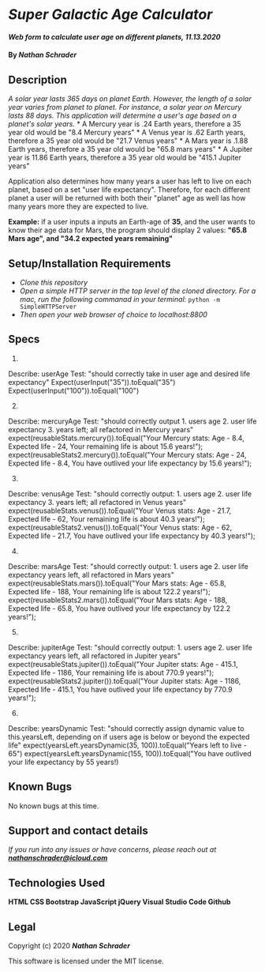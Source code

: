 # _Super Galactic Age Calculator_

#### _Web form to calculate user age on different planets, 11.13.2020_

#### By _**Nathan Schrader**_

## Description

_A solar year lasts 365 days on planet Earth. However, the length of a solar year varies from planet to planet. For instance, a solar year on Mercury lasts 88 days. This application will determine a user's age based on a planet's solar years._
    *  A Mercury year is .24 Earth years, therefore a 35 year old would be "8.4 Mercury years"
    *   A Venus year is .62 Earth years, therefore a 35 year old would be "21.7 Venus years"
    *   A Mars year is .1.88 Earth years, therefore a 35 year old would be "65.8 mars years"
    *   A Jupiter year is 11.86 Earth years, therefore a 35 year old would be "415.1 Jupiter years"
    
Application also determines how many years a user has left to live on each planet, based on a set "user life expectancy". Therefore, for each different planet a user will be returned with both their "planet" age as well las how many years more they are expected to live.

**Example:** if a user inputs a inputs an Earth-age of **35**, and the user wants to know their age data for Mars, the program should display 2 values: **"65.8 Mars age", and "34.2 expected years remaining"** 

## Setup/Installation Requirements

* _Clone this repository_
* _Open a simple HTTP server in the top level of the cloned directory. For a mac, run the following commanad in your terminal:_
    `python -m SimpleHTTPServer`
* _Then open your web browser of choice to localhost:8800_

## Specs

1.
Describe: userAge
Test: "should correctly take in user age and desired life expectancy"
Expect(userInput("35")).toEqual("35")
Expect(userInput("100")).toEqual("100")

2.
Describe: mercuryAge
Test: "should correctly output 1. users age 2. user life expectancy 3. years left; all refactored in Mercury years"
expect(reusableStats.mercury()).toEqual("Your Mercury stats: Age - 8.4, Expected life - 24, Your remaining life is about 15.6 years!");
expect(reusableStats2.mercury()).toEqual("Your Mercury stats: Age - 24, Expected life - 8.4, You have outlived your life expectancy by 15.6 years!");

3.
Describe: venusAge
Test: "should correctly output: 1. users age 2. user life expectancy 3. years left; all refactored in Venus years"
expect(reusableStats.venus()).toEqual("Your Venus stats: Age - 21.7, Expected life - 62, Your remaining life is about 40.3 years!");
expect(reusableStats2.venus()).toEqual("Your Venus stats: Age - 62, Expected life - 21.7, You have outlived your life expectancy by 40.3 years!");

4.
Describe: marsAge
Test: "should correctly output: 1. users age 2. user life expectancy years left, all refactored in Mars years"
expect(reusableStats.mars()).toEqual("Your Mars stats: Age - 65.8, Expected life - 188, Your remaining life is about 122.2 years!");
expect(reusableStats2.mars()).toEqual("Your Mars stats: Age - 188, Expected life - 65.8, You have outlived your life expectancy by 122.2 years!");

5.
Describe: jupiterAge
Test: "should correctly output: 1. users age 2. user life expectancy years left, all refactored in Jupiter years"
expect(reusableStats.jupiter()).toEqual("Your Jupiter stats: Age - 415.1, Expected life - 1186, Your remaining life is about 770.9 years!");
expect(reusableStats2.jupiter()).toEqual("Your Jupiter stats: Age - 1186, Expected life - 415.1, You have outlived your life expectancy by 770.9 years!");

6.
Describe: yearsDynamic
Test: "should correctly assign dynamic value to this.yearsLeft, depending on if users age is below or beyond the expected life"
expect(yearsLeft.yearsDynamic(35, 100)).toEqual("Years left to live - 65")
expect(yearsLeft.yearsDynamic(155, 100)).toEqual("You have outlived your life expectancy by 55 years!)

## Known Bugs

No known bugs at this time.

## Support and contact details

_If you run into any issues or have concerns, please reach out at **nathanschrader@icloud.com**_

## Technologies Used

**HTML
CSS
Bootstrap
JavaScript
jQuery
Visual Studio Code
Github**

## Legal

Copyright (c) 2020 **_Nathan Schrader_**

This software is licensed under the MIT license.

